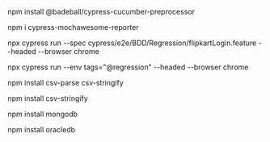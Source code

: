 npm install @badeball/cypress-cucumber-preprocessor 

npm i cypress-mochawesome-reporter

npx cypress run --spec cypress/e2e/BDD/Regression/flipkartLogin.feature --headed --browser chrome


npx cypress run --env tags="@regression" --headed --browser chrome


npm install csv-parse csv-stringify

npm install csv-stringify

npm install mongodb

npm install oracledb


